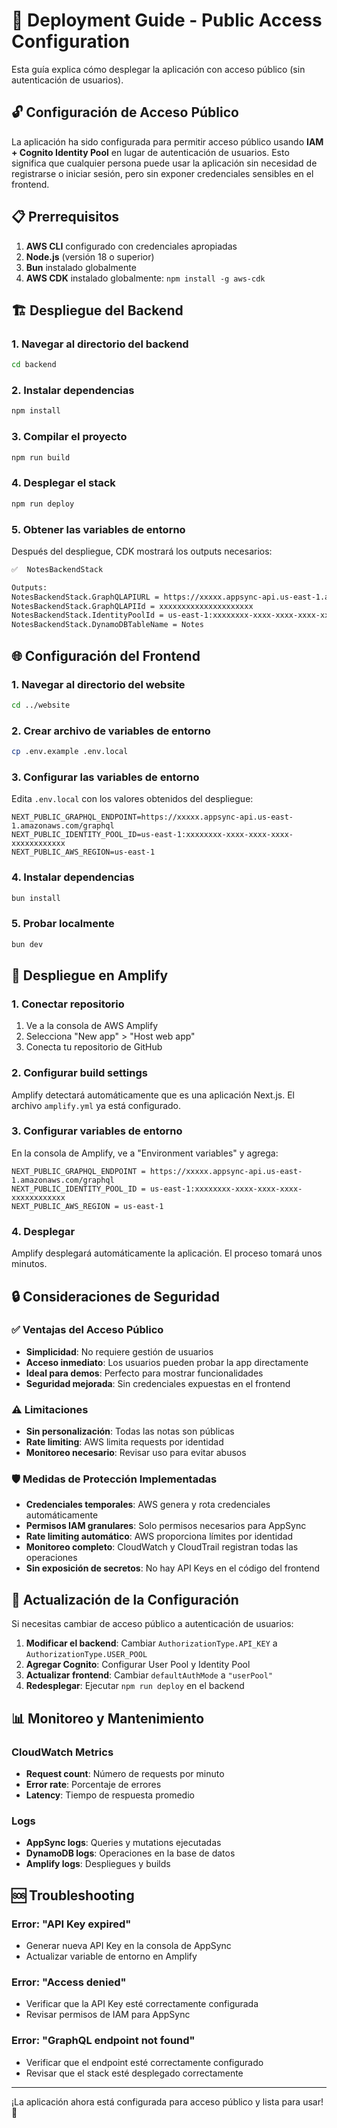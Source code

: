 # 🚀 Deployment Guide - Public Access Configuration

Esta guía explica cómo desplegar la aplicación con acceso público (sin autenticación de usuarios).

## 🔓 Configuración de Acceso Público

La aplicación ha sido configurada para permitir acceso público usando **IAM + Cognito Identity Pool** en lugar de autenticación de usuarios. Esto significa que cualquier persona puede usar la aplicación sin necesidad de registrarse o iniciar sesión, pero sin exponer credenciales sensibles en el frontend.

## 📋 Prerrequisitos

1. **AWS CLI** configurado con credenciales apropiadas
2. **Node.js** (versión 18 o superior)
3. **Bun** instalado globalmente
4. **AWS CDK** instalado globalmente: `npm install -g aws-cdk`

## 🏗️ Despliegue del Backend

### 1. Navegar al directorio del backend

```bash
cd backend
```

### 2. Instalar dependencias

```bash
npm install
```

### 3. Compilar el proyecto

```bash
npm run build
```

### 4. Desplegar el stack

```bash
npm run deploy
```

### 5. Obtener las variables de entorno

Después del despliegue, CDK mostrará los outputs necesarios:

```bash
✅  NotesBackendStack

Outputs:
NotesBackendStack.GraphQLAPIURL = https://xxxxx.appsync-api.us-east-1.amazonaws.com/graphql
NotesBackendStack.GraphQLAPIId = xxxxxxxxxxxxxxxxxxxxx
NotesBackendStack.IdentityPoolId = us-east-1:xxxxxxxx-xxxx-xxxx-xxxx-xxxxxxxxxxxx
NotesBackendStack.DynamoDBTableName = Notes
```

## 🌐 Configuración del Frontend

### 1. Navegar al directorio del website

```bash
cd ../website
```

### 2. Crear archivo de variables de entorno

```bash
cp .env.example .env.local
```

### 3. Configurar las variables de entorno

Edita `.env.local` con los valores obtenidos del despliegue:

```env
NEXT_PUBLIC_GRAPHQL_ENDPOINT=https://xxxxx.appsync-api.us-east-1.amazonaws.com/graphql
NEXT_PUBLIC_IDENTITY_POOL_ID=us-east-1:xxxxxxxx-xxxx-xxxx-xxxx-xxxxxxxxxxxx
NEXT_PUBLIC_AWS_REGION=us-east-1
```

### 4. Instalar dependencias

```bash
bun install
```

### 5. Probar localmente

```bash
bun dev
```

## 🚀 Despliegue en Amplify

### 1. Conectar repositorio

1. Ve a la consola de AWS Amplify
2. Selecciona "New app" > "Host web app"
3. Conecta tu repositorio de GitHub

### 2. Configurar build settings

Amplify detectará automáticamente que es una aplicación Next.js. El archivo `amplify.yml` ya está configurado.

### 3. Configurar variables de entorno

En la consola de Amplify, ve a "Environment variables" y agrega:

```
NEXT_PUBLIC_GRAPHQL_ENDPOINT = https://xxxxx.appsync-api.us-east-1.amazonaws.com/graphql
NEXT_PUBLIC_IDENTITY_POOL_ID = us-east-1:xxxxxxxx-xxxx-xxxx-xxxx-xxxxxxxxxxxx
NEXT_PUBLIC_AWS_REGION = us-east-1
```

### 4. Desplegar

Amplify desplegará automáticamente la aplicación. El proceso tomará unos minutos.

## 🔒 Consideraciones de Seguridad

### ✅ Ventajas del Acceso Público

- **Simplicidad**: No requiere gestión de usuarios
- **Acceso inmediato**: Los usuarios pueden probar la app directamente
- **Ideal para demos**: Perfecto para mostrar funcionalidades
- **Seguridad mejorada**: Sin credenciales expuestas en el frontend

### ⚠️ Limitaciones

- **Sin personalización**: Todas las notas son públicas
- **Rate limiting**: AWS limita requests por identidad
- **Monitoreo necesario**: Revisar uso para evitar abusos

### 🛡️ Medidas de Protección Implementadas

- **Credenciales temporales**: AWS genera y rota credenciales automáticamente
- **Permisos IAM granulares**: Solo permisos necesarios para AppSync
- **Rate limiting automático**: AWS proporciona límites por identidad
- **Monitoreo completo**: CloudWatch y CloudTrail registran todas las operaciones
- **Sin exposición de secretos**: No hay API Keys en el código del frontend

## 🔄 Actualización de la Configuración

Si necesitas cambiar de acceso público a autenticación de usuarios:

1. **Modificar el backend**: Cambiar `AuthorizationType.API_KEY` a `AuthorizationType.USER_POOL`
2. **Agregar Cognito**: Configurar User Pool y Identity Pool
3. **Actualizar frontend**: Cambiar `defaultAuthMode` a `"userPool"`
4. **Redesplegar**: Ejecutar `npm run deploy` en el backend

## 📊 Monitoreo y Mantenimiento

### CloudWatch Metrics

- **Request count**: Número de requests por minuto
- **Error rate**: Porcentaje de errores
- **Latency**: Tiempo de respuesta promedio

### Logs

- **AppSync logs**: Queries y mutations ejecutadas
- **DynamoDB logs**: Operaciones en la base de datos
- **Amplify logs**: Despliegues y builds

## 🆘 Troubleshooting

### Error: "API Key expired"

- Generar nueva API Key en la consola de AppSync
- Actualizar variable de entorno en Amplify

### Error: "Access denied"

- Verificar que la API Key esté correctamente configurada
- Revisar permisos de IAM para AppSync

### Error: "GraphQL endpoint not found"

- Verificar que el endpoint esté correctamente configurado
- Revisar que el stack esté desplegado correctamente

---

¡La aplicación ahora está configurada para acceso público y lista para usar! 🎉
